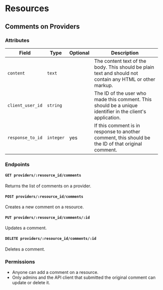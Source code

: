# Resources

## Comments on Providers

### Attributes

Field            | Type      | Optional | Description                        
-----------------|-----------|----------|------------------------------------
`content`        | `text`    |          | The content text of the body. This should be plain text and should not contain any HTML or other markup.
`client_user_id` | `string`  |          | The ID of the user who made this comment. This should be a unique identifier in the client's application.
`response_to_id` | `integer` | yes      | If this comment is in response to another comment, this should be the ID of that original comment.


### Endpoints

#### `GET providers/:resource_id/comments`

Returns the list of comments on a provider.

#### `POST providers/:resource_id/comments`

Creates a new comment on a resource.

#### `PUT providers/:resource_id/comments/:id`

Updates a comment.

#### `DELETE providers/:resource_id/comments/:id`

Deletes a comment.

### Permissions

* Anyone can add a comment on a resource.
* Only admins and the API client that submitted the original comment can update or delete it.